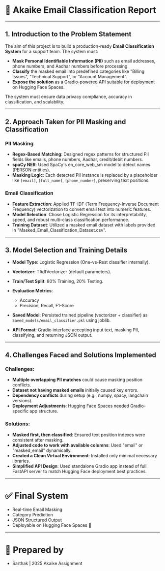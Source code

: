 # 📄 Akaike Email Classification Report

---

## 1. Introduction to the Problem Statement

The aim of this project is to build a production-ready **Email Classification System** for a support team. The system must:
- **Mask Personal Identifiable Information (PII)** such as email addresses, phone numbers, and Aadhar numbers before processing.
- **Classify** the masked email into predefined categories like "Billing Issues", "Technical Support", or "Account Management".
- **Expose the solution** as a Gradio-powered API suitable for deployment on Hugging Face Spaces.

The system must ensure data privacy compliance, accuracy in classification, and scalability.

---

## 2. Approach Taken for PII Masking and Classification

### PII Masking
- **Regex-Based Matching**: Designed regex patterns for structured PII fields like emails, phone numbers, Aadhar, credit/debit numbers.
- **spaCy NER**: Used SpaCy's en_core_web_sm model to detect names (PERSON entities).
- **Masking Logic**: Each detected PII instance is replaced by a placeholder like `[email]`, `[full_name]`, `[phone_number]`, preserving text positions.

### Email Classification
- **Feature Extraction**: Applied TF-IDF (Term Frequency-Inverse Document Frequency) vectorization to convert email text into numeric features.
- **Model Selection**: Chose Logistic Regression for its interpretability, speed, and robust multi-class classification performance.
- **Training Dataset**: Utilized a masked email dataset with labels provided in "Masked_Email_Classification_Dataset.csv".

---

## 3. Model Selection and Training Details

- **Model Type**: Logistic Regression (One-vs-Rest classifier internally).
- **Vectorizer**: TfidfVectorizer (default parameters).
- **Train/Test Split**: 80% Training, 20% Testing.
- **Evaluation Metrics**:
  - Accuracy
  - Precision, Recall, F1-Score

- **Saved Model**: Persisted trained pipeline (vectorizer + classifier) as `Saved_models/email_classifier.pkl` using joblib.
- **API Format**: Gradio interface accepting input text, masking PII, classifying, and returning JSON output.

---

## 4. Challenges Faced and Solutions Implemented

### Challenges:
- **Multiple overlapping PII matches** could cause masking position conflicts.
- **Dataset not having masked emails** initially caused key errors.
- **Dependency conflicts** during setup (e.g., numpy, spacy, langchain versions).
- **Deployment Adjustments**: Hugging Face Spaces needed Gradio-specific app structure.

### Solutions:
- **Masked first, then classified**: Ensured text position indexes were consistent after masking.
- **Adjusted code to work with available columns**: Used "email" or "masked_email" dynamically.
- **Created a Clean Virtual Environment**: Installed only minimal necessary libraries.
- **Simplified API Design**: Used standalone Gradio app instead of full FastAPI server to match Hugging Face deployment best practices.

---

# ✅ Final System
- Real-time Email Masking
- Category Prediction
- JSON Structured Output
- Deployable on Hugging Face Spaces 🚀

---

# 🧠 Prepared by
- Sarthak | 2025 Akaike Assignment

